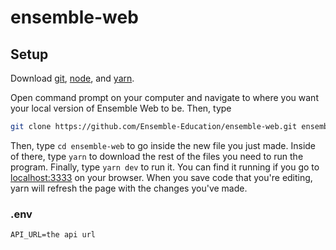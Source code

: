 # ensemble-web

## Setup

Download [git](https://git-scm.com/downloads), [node](https://nodejs.org/en/), and [yarn](https://classic.yarnpkg.com/latest.msi).

Open command prompt on your computer and navigate to where you want your local version of Ensemble Web to be. Then, type 
```sh
git clone https://github.com/Ensemble-Education/ensemble-web.git ensemble-web
```
Then, type `cd ensemble-web` to go inside the new file you just made. Inside of there, type `yarn` to download the rest of the files you need to run the program.
Finally, type `yarn dev` to run it. You can find it running if you go to [localhost:3333](http://localhost:3333) on your browser. 
When you save code that you're editing, yarn will refresh the page with the changes you've made.

### .env
```
API_URL=the api url
```

